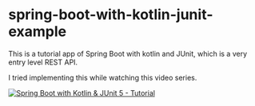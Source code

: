 # spring-boot-with-kotlin-junit-example

This is a tutorial app of Spring Boot with kotlin and JUnit, which is a very entry level REST API.

I tried implementing this while watching this video series.

[![Spring Boot with Kotlin & JUnit 5 - Tutorial](https://i.ytimg.com/vi/TJcshrJOnsE/hqdefault.jpg?sqp=-oaymwEcCNACELwBSFXyq4qpAw4IARUAAIhCGAFwAcABBg==&rs=AOn4CLCZaYSer79-Uk28X5akYM0hfr3pkQ)](https://youtu.be/TJcshrJOnsE)
